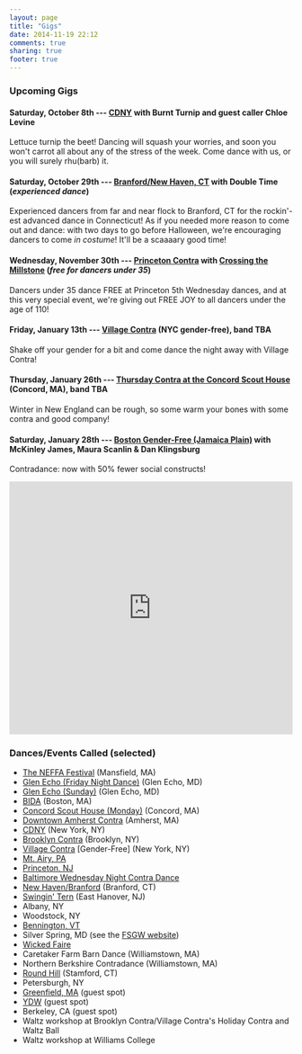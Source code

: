 ```yaml
---
layout: page
title: "Gigs"
date: 2014-11-19 22:12
comments: true
sharing: true
footer: true
---
```

<h3 class="horizline">Upcoming Gigs</h3>

#### Saturday, October 8th --- [CDNY](//cdny.org) with Burnt Turnip and guest caller Chloe Levine
Lettuce turnip the beet! Dancing will squash your worries, and soon you won't carrot all about any of the stress of the week. Come dance with us, or you will surely rhu(barb) it.

#### Saturday, October 29th --- [Branford/New Haven, CT](//www.ctcontra.com/nhcd/) with Double Time (*experienced dance*)
Experienced dancers from far and near flock to Branford, CT for the rockin'-est advanced dance in Connecticut! As if you needed more reason to come out and dance: with two days to go before Halloween, we're encouraging dancers to come *in costume*! It'll be a scaaaary good time!


#### Wednesday, November 30th --- [Princeton Contra](//princetoncountrydancers.org) with [Crossing the Millstone](//princetoncountrydancers.org/music/bands/crossing.htm) (*free for dancers under 35*)
Dancers under 35 dance FREE at Princeton 5th Wednesday dances, and at this very special event, we're giving out FREE JOY to all dancers under the age of 110!

#### Friday, January 13th --- [Village Contra](///www.villagecontra.org) (NYC gender-free), band TBA
Shake off your gender for a bit and come dance the night away with Village Contra!

#### Thursday, January 26th --- [Thursday Contra at the Concord Scout House](//www.neffa.org/Thurs.html) (Concord, MA), band TBA
Winter in New England can be rough, so some warm your bones with some contra and good company!

#### Saturday, January 28th --- [Boston Gender-Free (Jamaica Plain)](//lcfd.org/jp/) with McKinley James, Maura Scanlin & Dan Klingsburg
Contradance: now with 50% fewer social constructs!

<iframe src="https://www.google.com/calendar/embed?showTitle=0&amp;showPrint=0&amp;showCalendars=0&amp;showTz=0&amp;mode=AGENDA&amp;height=450&amp;wkst=1&amp;bgcolor=%23FFFFFF&amp;src=ujcjbnqd00sm2krhbn2b8vg14k%40group.calendar.google.com&amp;color=%23182C57&amp;ctz=America%2FNew_York" style=" border-width:0 " width="100%" height="450" frameborder="0" scrolling="no"></iframe>

<a id="past"></a>
<h3 class="horizline">Dances/Events Called (selected)</h3>

* [The NEFFA Festival](//www.neffa.org/What_is_Festival.html) (Mansfield, MA)
* [Glen Echo (Friday Night Dance)](//fridaynightdance.org/) (Glen Echo, MD)
* [Glen Echo (Sunday)](//fsgw.org/myorgnet/public.php?Org=fsgw&ProgramID=5&NoTitle=1) (Glen Echo, MD)
* [BIDA](//bidadance.org/) (Boston, MA)
* [Concord Scout House (Monday)](//mondaycontras.com/) (Concord, MA)
* [Downtown Amherst Contra](//amherstcontra.org/Amherst_Contradance/Home.html) (Amherst, MA)
* [CDNY](//cdny.org/) (New York, NY)
* [Brooklyn Contra](//brooklyncontra.wordpress.com/) (Brooklyn, NY)
* [Village Contra](//www.villagecontra.org/) [Gender-Free] (New York, NY)
* [Mt. Airy, PA](//www.thursdaycontra.com/)
* [Princeton, NJ](//princetoncountrydancers.org/)
* [Baltimore Wednesday Night Contra Dance](//www.bfms.org/squarecontra.php)
* [New Haven/Branford](//www.ctcontra.com/nhcd/) (Branford, CT)
* [Swingin' Tern](//folkproject.org/swtern/swtern.shtml) (East Hanover, NJ)
* Albany, NY
* Woodstock, NY
* [Bennington, VT](//www.benningtondance.org/)
* Silver Spring, MD (see the [FSGW website](//fsgw.org/myorgnet/public.php))
* [Wicked Faire](//wickedfaire.com/)
* Caretaker Farm Barn Dance (Williamstown, MA)
* Northern Berkshire Contradance (Williamstown, MA)
* [Round Hill](//www.roundhill.net/) (Stamford, CT)
* Petersburgh, NY
* [Greenfield, MA](//www.guidingstargrange.org/events) (guest spot)
* [YDW](//www.youthdanceweekend.org) (guest spot)
* Berkeley, CA (guest spot)
* Waltz workshop at Brooklyn Contra/Village Contra's Holiday Contra and Waltz Ball
* Waltz workshop at Williams College
